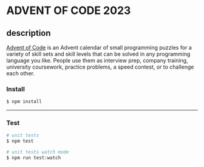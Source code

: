 # ADVENT OF CODE 2023

## description

[Advent of Code](https://adventofcode.com/) is an Advent calendar of small programming puzzles for a variety of skill sets and skill levels that can be solved in any programming language you like. People use them as interview prep, company training, university coursework, practice problems, a speed contest, or to challenge each other.

### Install

```bash
$ npm install
```

---

### Test

```bash
# unit tests
$ npm test

# unit tests watch mode
$ npm run test:watch
```
